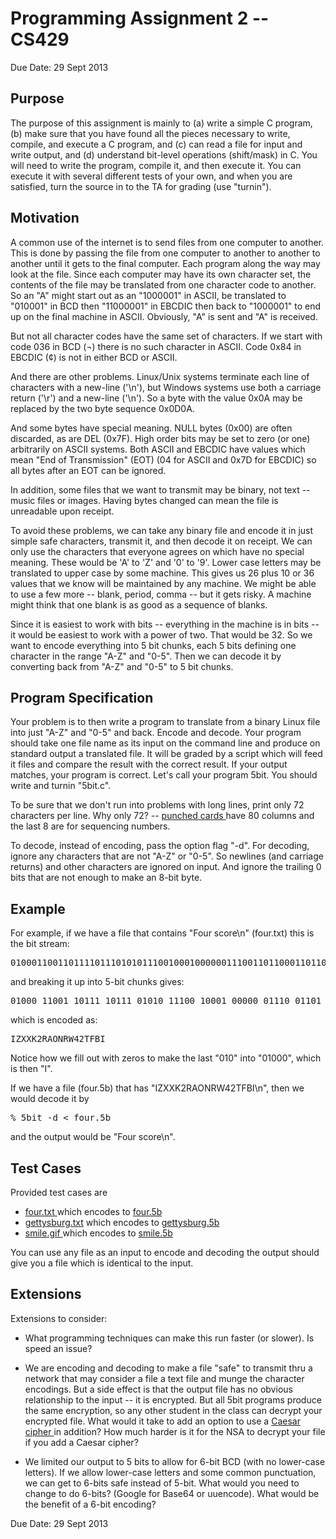 <h1> Programming Assignment 2 -- CS429 </h1>
Due Date: 29 Sept 2013

<h2> Purpose </h2>
<p>
The purpose of this assignment is mainly to (a) write a simple C program,
(b) make sure that you have found all the pieces necessary to write,
compile, and execute a C program, and (c) can read a file for input and
write output, and (d) understand bit-level operations (shift/mask) in C.
You will need to write the program, 
compile it, and then execute it.  You can execute it with several different
tests of your own, and when you are satisfied, turn the source in to the
TA for grading (use "turnin").

</p><h2> Motivation </h2>
<p>
A common use of the internet is to send files from one computer
to another.  This is done by passing the file from one computer
to another to another to another until it gets to the final
computer.  Each program along the way may look at the file.
Since each computer may have its own character set, the contents
of the file may be translated from one character code to another.
So an "A" might start out as an "1000001" in ASCII, be translated
to "010001" in BCD then "11000001" in EBCDIC then back to
"1000001" to end up on the final machine in ASCII.  Obviously,
"A" is sent and "A" is received.

</p><p>
But not all character codes have the same set of characters.  If
we start with code 036 in BCD (¬) there is no such character
in ASCII.  Code 0x84 in EBCDIC (¢) is not in either BCD or ASCII.

</p><p>
And there are other problems.  Linux/Unix systems terminate each
line of characters with a new-line ('\n'), but Windows systems use
both a carriage return ('\r') and a new-line ('\n').  So a byte with
the value 0x0A may be replaced by the two byte sequence 0x0D0A.

</p><p>
And some bytes have special meaning.  NULL bytes (0x00) are often
discarded, as are DEL (0x7F).  High order bits may be set to zero
(or one) arbitrarily on ASCII systems.  Both ASCII and EBCDIC have values
which mean "End of Transmission" (EOT) (04 for ASCII and 0x7D for EBCDIC)
so all bytes after an EOT can be ignored.

</p><p>
In addition, some files that we want to transmit may be binary, not
text -- music files or images.  Having bytes changed can mean the file 
is unreadable upon receipt.

</p><p> To avoid these problems, we can take any binary file and encode it
in just simple safe characters, transmit it, and then decode it on receipt.
We can only use the characters that everyone agrees on which have no special
meaning.  These would be 'A' to 'Z' and '0' to '9'.  Lower case letters may
be translated to upper case by some machine.  This gives us 26 plus 10 or 36
values that we know will be maintained by any machine.  We might be able to
use a few more -- blank, period, comma -- but it gets risky.  A machine might
think that one blank is as good as a sequence of blanks.

</p><p> Since it is easiest to work with bits -- everything in the machine is in bits --
it would be easiest to work with a power of two.  That would be 32.  So we want
to encode everything into 5 bit chunks, each 5 bits defining one character in
the range "A-Z" and "0-5".  Then we can decode it by converting back from "A-Z"
and "0-5" to 5 bit chunks.

</p><h2> Program Specification </h2>

<p>
Your problem is to then write a program to translate from a binary Linux file 
into just "A-Z" and "0-5" and back.  Encode and decode.  Your program should take 
one file name as its input on the command line and produce on standard output a 
translated file.  It will be graded by a script which will feed it files and
compare the result with the correct result.  If your output matches, your program
is correct.  Let's call your program 5bit.  You should write and turnin "5bit.c".

</p><p>
To be sure that we don't run into problems with long lines, print only 72 characters
per line.  Why only 72? -- <a href="http://en.wikipedia.org/wiki/Punched_card"> punched cards </a>
have 80 columns and the last 8 are for sequencing numbers.

</p><p>
To decode, instead of encoding, pass the option flag "-d".  For decoding, ignore any
characters that are not "A-Z" or "0-5".  So newlines (and carriage returns) and other
characters are ignored on input.  And ignore the trailing 0 bits that are not enough to
make an 8-bit byte. 


</p><h2> Example </h2>

<p> For example, if we have a file that contains "Four score\n" (four.txt)
this is the bit stream:

</p><pre>0100011001101111011101010111001000100000011100110110001101101111011100100110010100001010
</pre>

and breaking it up into 5-bit chunks gives:

<pre>01000 11001 10111 10111 01010 11100 10001 00000 01110 01101 10001 10110 11110 11100 10011 00101 00001 010
</pre>

which is encoded as:

<pre>IZXXK2RAONRW42TFBI
</pre>
Notice how we fill out with zeros to make the last "010" into "01000", which is then "I".

<p> If we have a file (four.5b) that has "IZXXK2RAONRW42TFBI\n", then we would decode it
by

</p><pre>% 5bit -d &lt; four.5b
</pre>

and the output would be "Four score\n".

<h2> Test Cases </h2>

Provided test cases are
<ul>
<li> <a href="http://www.cs.utexas.edu/%7Epeterson/prog2/four.txt"> four.txt </a> which encodes to <a href="http://www.cs.utexas.edu/%7Epeterson/prog2/four.5b"> four.5b  </a>
</li><li> <a href="http://www.cs.utexas.edu/%7Epeterson/prog2/gettysburg.txt"> gettysburg.txt</a> which encodes to <a href="http://www.cs.utexas.edu/%7Epeterson/prog2/gettysburg.5b"> gettysburg.5b   </a>
</li><li> <a href="http://www.cs.utexas.edu/%7Epeterson/prog2/smile.gif"> smile.gif </a> which encodes to <a href="http://www.cs.utexas.edu/%7Epeterson/prog2/smile.5b"> smile.5b  </a>
</li></ul>

<p>
You can use any file as an input to encode and decoding the output
should give you a file which is identical to the input.

</p><h2> Extensions </h2>

<p>
Extensions to consider:
</p><ul>
<p></p><li> What programming techniques can make this run faster (or slower).  Is speed an issue?

<p></p></li><li> We are encoding and decoding to make a file "safe" to transmit thru a network that may
consider a file a text file and munge the character encodings.  But a side effect is that the
output file has no obvious relationship to the input -- it is encrypted.  But all 5bit programs
produce the same encryption, so any other student in the class can decrypt your encrypted
file.  What would it take to add an option to use a <a href="http://en.wikipedia.org/wiki/Caesar_cipher">
Caesar cipher </a> in addition?  How much harder is it for the NSA to decrypt your file if you add a
Caesar cipher?

<p></p></li><li> We limited our output to 5 bits to allow for 6-bit BCD (with no lower-case letters).  If
we allow lower-case letters and some common punctuation, we can get to 6-bits safe instead of
5-bit.  What would you need to change to do 6-bits?  (Google for Base64 or uuencode).  What
would be the benefit of a 6-bit encoding?
</li></ul>

<p>
Due Date: 29 Sept 2013


</p>
